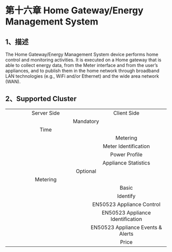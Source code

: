 # 第十六章 Home Gateway/Energy Management System

## 1、描述

The Home Gateway/Energy Management System device performs home control and monitoring activities. It is executed on a Home gateway that is able to collect energy  data,  from  the  Meter  interface  and  from  the  user’s  appliances,  and  to 
publish them in the home network through broadband LAN technologies (e.g., WiFi and/or Ethernet) and the wide area network (WAN).

## 2、Supported Cluster
<table>
   <tr align="center">
   	<td style="width:50%;">Server Side</td>
    <td style="width:50%;">Client Side</td>
   </tr>
   <tr align="center">
   	<td colspan="2">Mandatory</td>
   </tr>
   <tr align="center">
    <td>Time</td>
    <td></td>
   </tr>
   <tr align="center">
    <td></td>
    <td>Metering</td>
   </tr>
   <tr align="center">
    <td></td>
    <td>Meter Identification</td>
   </tr>
   <tr align="center">
    <td></td>
    <td>Power Profile</td>
   </tr>
   <tr align="center">
    <td></td>
    <td>Appliance Statistics</td>
   </tr>
   <tr align="center">
   	<td colspan="2">Optional</td>
   </tr>
   <tr align="center"> 
       <td>Metering</td>
       <td></td>
   </tr>
   <tr align="center"> 
       <td></td>
       <td>Basic</td>
   </tr>
   <tr align="center"> 
       <td></td>
       <td>Identify</td>
   </tr>  
   <tr align="center"> 
       <td></td>
       <td>EN50523 Appliance Control</td>
   </tr>  
   <tr align="center"> 
       <td></td>
       <td>EN50523 Appliance Identification</td>
   </tr>  
   <tr align="center"> 
       <td></td>
       <td>EN50523 Appliance Events & Alerts</td>
   </tr>  
   <tr align="center"> 
       <td></td>
       <td>Price</td>
   </tr>  
</table>
